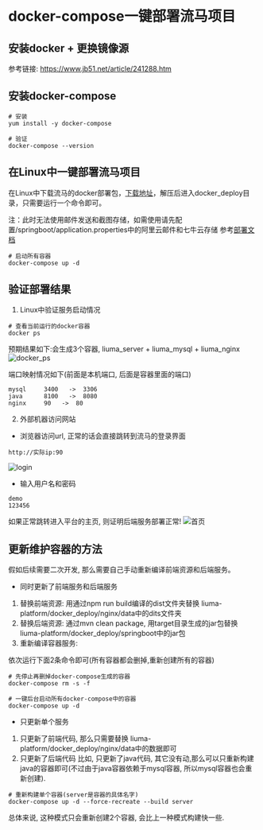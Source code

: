 # docker-compose一键部署流马项目
## 安装docker + 更换镜像源
参考链接: https://www.jb51.net/article/241288.htm

## 安装docker-compose

```
# 安装
yum install -y docker-compose

# 验证
docker-compose --version
```


## 在Linux中一键部署流马项目

在Linux中下载流马的docker部署包，[下载地址](https://github.com/Chras-fu/Liuma-platform/releases)，解压后进入docker_deploy目录，只需要运行一个命令即可。

注：此时无法使用邮件发送和截图存储，如需使用请先配置/springboot/application.properties中的阿里云邮件和七牛云存储 参考[部署文档](https://docs.qq.com/doc/p/c989fa8bf467eca1a1e0fa59b32ceab017407168?&u=13c7afef0d234ebdaea1712aa89e08aa)

```
# 启动所有容器
docker-compose up -d
```


## 验证部署结果
1. Linux中验证服务启动情况

```
# 查看当前运行的docker容器
docker ps
```
预期结果如下:会生成3个容器, liuma_server + liuma_mysql + liuma_nginx 
![docker_ps](https://user-images.githubusercontent.com/96771570/177343567-4f54d35e-50c3-4f60-8ff2-085c583abbe2.png)

端口映射情况如下(前面是本机端口, 后面是容器里面的端口)

```
mysql     3400   ->  3306      
java      8100   ->  8080
nginx     90   ->  80
```


2. 外部机器访问网站
- 浏览器访问url, 正常的话会直接跳转到流马的登录界面  

```
http://实际ip:90
```
![login](https://user-images.githubusercontent.com/96771570/177343616-976d7062-2039-434f-b35f-b100cc231e49.png)

- 输入用户名和密码

```
demo
123456
```
如果正常跳转进入平台的主页, 则证明后端服务部署正常!
![首页](https://user-images.githubusercontent.com/96771570/177343668-8fa3248e-baa7-4cc1-878b-d6b62e4c5fcc.png)

## 更新维护容器的方法
假如后续需要二次开发, 那么需要自己手动重新编译前端资源和后端服务。
- 同时更新了前端服务和后端服务
1. 替换前端资源: 用通过npm run build编译的dist文件夹替换 liuma-platform/docker_deploy/nginx/data中的dits文件夹
2. 替换后端资源: 通过mvn clean package, 用target目录生成的jar包替换
liuma-platform/docker_deploy/springboot中的jar包
3. 重新编译容器服务:

依次运行下面2条命令即可(所有容器都会删掉,重新创建所有的容器)
```
# 先停止再删掉docker-compose生成的容器
docker-compose rm -s -f

# 一键后台启动所有docker-compose中的容器
docker-compose up -d
```

- 只更新单个服务
1. 只更新了前端代码, 那么只需要替换 liuma-platform/docker_deploy/nginx/data中的数据即可
2. 只更新了后端代码
比如, 只更新了java代码, 其它没有动,那么可以只重新构建java的容器即可(不过由于java容器依赖于mysql容器, 所以mysql容器也会重新创建).
```
# 重新构建单个容器(server是容器的具体名字)
docker-compose up -d --force-recreate --build server
```
总体来说, 这种模式只会重新创建2个容器, 会比上一种模式构建快一些.

